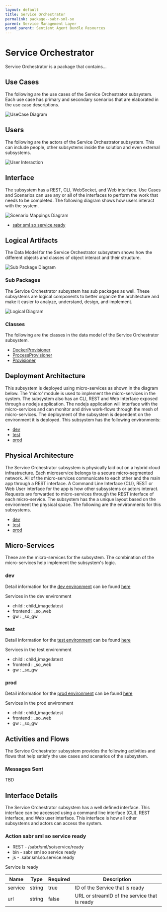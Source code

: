 ```yaml
---
layout: default
title: Service Orchestrator
permalink: package--sabr-sml-so
parent: Service Management Layer
grand_parent: Sentient Agent Bundle Resources
---
```


# Service Orchestrator

Service Orchestrator is a package that contains...



## Use Cases

The following are the use cases of the Service Orchestrator subsystem. Each use case has primary and secondary scenarios
that are elaborated in the use case descriptions.



![UseCase Diagram](./usecases.svg)

## Users

The following are the actors of the Service Orchestrator subsystem. This can include people, other subsystems 
inside the solution and even external subsystems. 



![User Interaction](./userinteraction.svg)

## Interface

The subsystem has a REST, CLI, WebSocket, and Web interface. Use Cases and Scenarios can use any or all
of the interfaces to perform the work that needs to be completed. The following  diagram shows how
users interact with the system.

![Scenario Mappings Diagram](./scenariomapping.svg)

* [ sabr sml so service ready](#action--sabr-sml-so-service-ready)


## Logical Artifacts

The Data Model for the  Service Orchestrator subsystem shows how the different objects and classes of object interact
and their structure.

![Sub Package Diagram](./subpackage.svg)

### Sub Packages

The Service Orchestrator subsystem has sub packages as well. These subsystems are logical components to better
organize the architecture and make it easier to analyze, understand, design, and implement.



![Logical Diagram](./logical.svg)

### Classes

The following are the classes in the data model of the Service Orchestrator subsystem.

* [DockerProvisioner](class-DockerProvisioner)
* [ProcessProvisioner](class-ProcessProvisioner)
* [Provisioner](class-Provisioner)



## Deployment Architecture

This subsystem is deployed using micro-services as shown in the diagram below. The 'micro' module is
used to implement the micro-services in the system. The subsystem also has an CLI, REST and Web Interface
exposed through a nodejs application. The nodejs application will interface with the micro-services and
can monitor and drive work-flows through the mesh of micro-services. The deployment of the subsystem is 
dependent on the environment it is deployed. This subsystem has the following environments:
* [dev](environment--sabr-sml-so-dev)
* [test](environment--sabr-sml-so-test)
* [prod](environment--sabr-sml-so-prod)



## Physical Architecture

The Service Orchestrator subsystem is physically laid out on a hybrid cloud infrastructure. Each microservice belongs
to a secure micro-segmented network. All of the micro-services communicate to each other and the main app through a
REST interface. A Command Line Interface (CLI), REST or Web User interface for the app is how other subsystems or actors 
interact. Requests are forwarded to micro-services through the REST interface of each micro-service. The subsystem has
the a unique layout based on the environment the physical space. The following are the environments for this
subsystems.
* [dev](environment--sabr-sml-so-dev)
* [test](environment--sabr-sml-so-test)
* [prod](environment--sabr-sml-so-prod)


## Micro-Services

These are the micro-services for the subsystem. The combination of the micro-services help implement
the subsystem's logic.


### dev

Detail information for the [dev environment](environment--sabr-sml-so-dev)
can be found [here](environment--sabr-sml-so-dev)

Services in the dev environment

* child : child_image:latest
* frontend : _so_web
* gw : _so_gw


### test

Detail information for the [test environment](environment--sabr-sml-so-test)
can be found [here](environment--sabr-sml-so-test)

Services in the test environment

* child : child_image:latest
* frontend : _so_web
* gw : _so_gw


### prod

Detail information for the [prod environment](environment--sabr-sml-so-prod)
can be found [here](environment--sabr-sml-so-prod)

Services in the prod environment

* child : child_image:latest
* frontend : _so_web
* gw : _so_gw


## Activities and Flows
The Service Orchestrator subsystem provides the following activities and flows that help satisfy the use
cases and scenarios of the subsystem.




### Messages Sent

TBD

## Interface Details
The Service Orchestrator subsystem has a well defined interface. This interface can be accessed using a
command line interface (CLI), REST interface, and Web user interface. This interface is how all other
subsystems and actors can access the system.

### Action  sabr sml so service ready

* REST - /sabr/sml/so/service/ready
* bin -  sabr sml so service ready
* js - .sabr.sml.so.service.ready

Service is ready

| Name | Type | Required | Description |
|---|---|---|---|
| service | string |true | ID of the Service that is ready |
| url | string |false | URL or streamID of the service that is ready |




